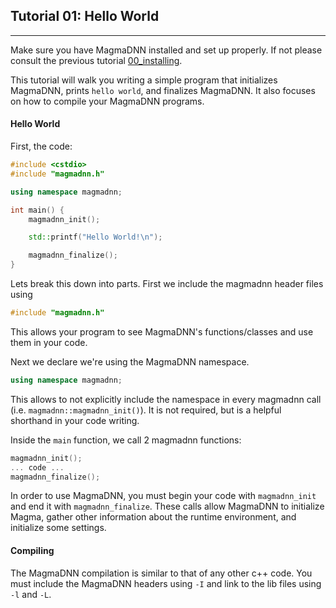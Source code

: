 ## Tutorial 01: Hello World
---------------------------
Make sure you have MagmaDNN installed and set up properly. If not please consult the previous tutorial [00_installing](https://github.com/MagmaDNN/magmadnn/tree/master/docs/tutorials/00_installing.md). 

This tutorial will walk you writing a simple program that initializes MagmaDNN, prints `hello world`, and finalizes MagmaDNN. It also focuses on how to compile your MagmaDNN programs.

#### Hello World
First, the code:
```c++
#include <cstdio>
#include "magmadnn.h"

using namespace magmadnn;

int main() {
    magmadnn_init();

    std::printf("Hello World!\n");

    magmadnn_finalize();
}
```

Lets break this down into parts. First we include the magmadnn header files using

```c++
#include "magmadnn.h"
```

This allows your program to see MagmaDNN's functions/classes and use them in your code. 

Next we declare we're using the MagmaDNN namespace. 

```c++
using namespace magmadnn;
```

This allows to not explicitly include the namespace in every magmadnn call (i.e. `magmadnn::magmadnn_init()`). It is not required, but is a helpful shorthand in your code writing.

Inside the `main` function, we call 2 magmadnn functions:

```c++
magmadnn_init();
... code ...
magmadnn_finalize();
```

In order to use MagmaDNN, you must begin your code with `magmadnn_init` and end it with `magmadnn_finalize`. These calls allow MagmaDNN to initialize Magma, gather other information about the runtime environment, and initialize some settings.


#### Compiling
The MagmaDNN compilation is similar to that of any other c++ code. You must include the MagmaDNN headers using `-I` and link to the lib files using `-l` and `-L`.